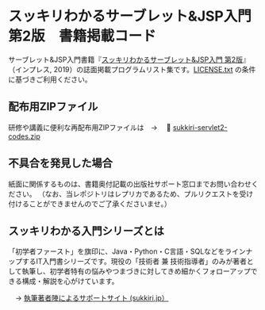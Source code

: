 # スッキリわかるサーブレット&JSP入門 第2版　書籍掲載コード

サーブレット&JSP入門書籍『[スッキリわかるサーブレット&JSP入門 第2版](https://sukkiri.jp/books/sukkiri_servlet2)』（インプレス, 2019）の誌面掲載プログラムリスト集です。[LICENSE.txt](https://github.com/miyabilink/sukkiri-sservlet2-codes/raw/main/LICENSE.txt) の条件に基づきご利用ください。  

## 配布用ZIPファイル
研修や講義に便利な再配布用ZIPファイルは　→ 　🎁 [sukkiri-servlet2-codes.zip](https://github.com/miyabilink/sukkiri-sservlet2-codes/releases/download/v2.6/sukkiri-servlet2-codes.zip) 

## 不具合を発見した場合
紙面に関係するものは、書籍奥付記載の出版社サポート窓口までお問い合わせください。
（なお、当レポジトリはレプリカであるため、プルリクエストを受け付けることができませんのでご了承くださいませ。）

## スッキリわかる入門シリーズとは
「初学者ファースト」を旗印に、Java・Python・C言語・SQLなどをラインナップするIT入門書シリーズです。現役の「技術者 兼 技術指導者」のみが著者として執筆し、初学者特有の悩みやつまづきに対してきめ細かくフォローアップできる構成・解説を心がけています。

　→ [執筆著者陣によるサポートサイト (sukkiri.jp）](https://sukkiri.jp/)

